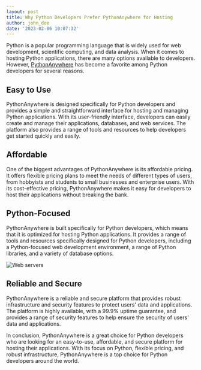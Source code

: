```yaml
---
layout: post
title: Why Python Developers Prefer PythonAnywhere for Hosting
author: john_doe
date: '2023-02-06 10:07:32'
---
```


Python is a popular programming language that is widely used for web development, scientific computing, and data analysis. When it comes to hosting Python applications, there are many options available to developers. However, [PythonAnywhere](https://www.pythonanywhere.com/?affiliate_id=00535ced) has become a favorite among Python developers for several reasons.


## Easy to Use

PythonAnywhere is designed specifically for Python developers and provides a simple and straightforward interface for hosting and managing Python applications. With its user-friendly interface, developers can easily create and manage their applications, databases, and web services. The platform also provides a range of tools and resources to help developers get started quickly and easily.

## Affordable

One of the biggest advantages of PythonAnywhere is its affordable pricing. It offers flexible pricing plans to meet the needs of different types of users, from hobbyists and students to small businesses and enterprise users. With its cost-effective pricing, PythonAnywhere makes it easy for developers to host their applications without breaking the bank.

## Python-Focused

PythonAnywhere is built specifically for Python developers, which means that it is optimized for hosting Python applications. It provides a range of tools and resources specifically designed for Python developers, including a Python-focused web development environment, a range of Python libraries, and a variety of database options.

![Web servers](../../images/web-servers.jpeg)

## Reliable and Secure

PythonAnywhere is a reliable and secure platform that provides robust infrastructure and security features to protect users' data and applications. The platform is highly available, with a 99.9% uptime guarantee, and provides a range of security features to help ensure the security of users' data and applications.

In conclusion, PythonAnywhere is a great choice for Python developers who are looking for an easy-to-use, affordable, and secure platform for hosting their applications. With its focus on Python, flexible pricing, and robust infrastructure, PythonAnywhere is a top choice for Python developers around the world.

